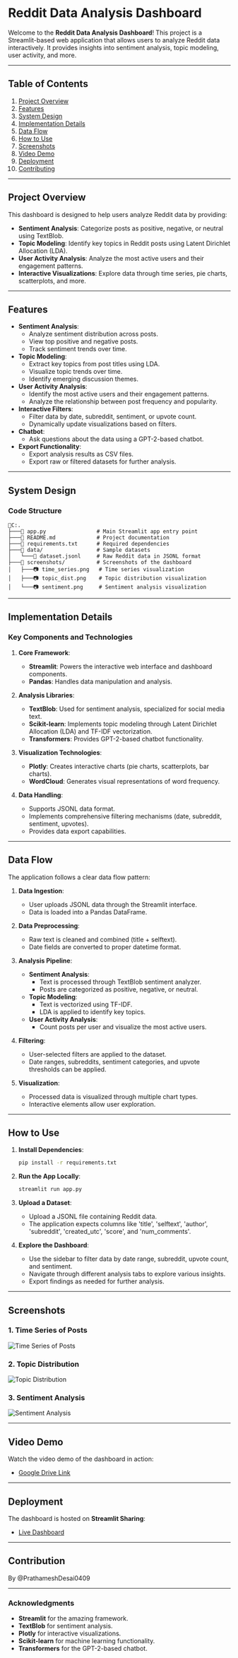 # **Reddit Data Analysis Dashboard**

Welcome to the **Reddit Data Analysis Dashboard**! This project is a Streamlit-based web application that allows users to analyze Reddit data interactively. It provides insights into sentiment analysis, topic modeling, user activity, and more.

---

## **Table of Contents**

1. [Project Overview](#project-overview)
2. [Features](#features)
3. [System Design](#system-design)
4. [Implementation Details](#implementation-details)
5. [Data Flow](#data-flow)
6. [How to Use](#how-to-use)
7. [Screenshots](#screenshots)
8. [Video Demo](#video-demo)
9. [Deployment](#deployment)
10. [Contributing](#contributing)

---

## **Project Overview**

This dashboard is designed to help users analyze Reddit data by providing:

- **Sentiment Analysis**: Categorize posts as positive, negative, or neutral using TextBlob.
- **Topic Modeling**: Identify key topics in Reddit posts using Latent Dirichlet Allocation (LDA).
- **User Activity Analysis**: Analyze the most active users and their engagement patterns.
- **Interactive Visualizations**: Explore data through time series, pie charts, scatterplots, and more.

---

## **Features**

- **Sentiment Analysis**:
  - Analyze sentiment distribution across posts.
  - View top positive and negative posts.
  - Track sentiment trends over time.
- **Topic Modeling**:
  - Extract key topics from post titles using LDA.
  - Visualize topic trends over time.
  - Identify emerging discussion themes.
- **User Activity Analysis**:
  - Identify the most active users and their engagement patterns.
  - Analyze the relationship between post frequency and popularity.
- **Interactive Filters**:
  - Filter data by date, subreddit, sentiment, or upvote count.
  - Dynamically update visualizations based on filters.
- **Chatbot**:
  - Ask questions about the data using a GPT-2-based chatbot.
- **Export Functionality**:
  - Export analysis results as CSV files.
  - Export raw or filtered datasets for further analysis.

---

## **System Design**

### **Code Structure**

```
📂C:.
├───📜 app.py                # Main Streamlit app entry point
├───📖 README.md             # Project documentation
├───📝 requirements.txt      # Required dependencies
├───📂 data/                 # Sample datasets
│   └───📜 dataset.jsonl     # Raw Reddit data in JSONL format
├───📂 screenshots/          # Screenshots of the dashboard
│   ├───📷 time_series.png   # Time series visualization
│   ├───📷 topic_dist.png    # Topic distribution visualization
│   └───📷 sentiment.png     # Sentiment analysis visualization
```

---

## **Implementation Details**

### **Key Components and Technologies**

1. **Core Framework**:
   - **Streamlit**: Powers the interactive web interface and dashboard components.
   - **Pandas**: Handles data manipulation and analysis.

2. **Analysis Libraries**:
   - **TextBlob**: Used for sentiment analysis, specialized for social media text.
   - **Scikit-learn**: Implements topic modeling through Latent Dirichlet Allocation (LDA) and TF-IDF vectorization.
   - **Transformers**: Provides GPT-2-based chatbot functionality.

3. **Visualization Technologies**:
   - **Plotly**: Creates interactive charts (pie charts, scatterplots, bar charts).
   - **WordCloud**: Generates visual representations of word frequency.

4. **Data Handling**:
   - Supports JSONL data format.
   - Implements comprehensive filtering mechanisms (date, subreddit, sentiment, upvotes).
   - Provides data export capabilities.

---

## **Data Flow**

The application follows a clear data flow pattern:

1. **Data Ingestion**:
   - User uploads JSONL data through the Streamlit interface.
   - Data is loaded into a Pandas DataFrame.

2. **Data Preprocessing**:
   - Raw text is cleaned and combined (title + selftext).
   - Date fields are converted to proper datetime format.

3. **Analysis Pipeline**:
   - **Sentiment Analysis**:
     - Text is processed through TextBlob sentiment analyzer.
     - Posts are categorized as positive, negative, or neutral.
   - **Topic Modeling**:
     - Text is vectorized using TF-IDF.
     - LDA is applied to identify key topics.
   - **User Activity Analysis**:
     - Count posts per user and visualize the most active users.

4. **Filtering**:
   - User-selected filters are applied to the dataset.
   - Date ranges, subreddits, sentiment categories, and upvote thresholds can be applied.

5. **Visualization**:
   - Processed data is visualized through multiple chart types.
   - Interactive elements allow user exploration.

---

## **How to Use**

1. **Install Dependencies**:

   ```bash
   pip install -r requirements.txt
   ```

2. **Run the App Locally**:

   ```bash
   streamlit run app.py
   ```

3. **Upload a Dataset**:
   - Upload a JSONL file containing Reddit data.
   - The application expects columns like 'title', 'selftext', 'author', 'subreddit', 'created_utc', 'score', and 'num_comments'.

4. **Explore the Dashboard**:
   - Use the sidebar to filter data by date range, subreddit, upvote count, and sentiment.
   - Navigate through different analysis tabs to explore various insights.
   - Export findings as needed for further analysis.

---

## **Screenshots**

### **1. Time Series of Posts**

![Time Series of Posts](screenshots/timeseriesofposts.png)

### **2. Topic Distribution**

![Topic Distribution](screenshots/topicdistribution.png)

### **3. Sentiment Analysis**

![Sentiment Analysis](screenshots/sentimentanalysis.png)

---

## **Video Demo**

Watch the video demo of the dashboard in action:

- [Google Drive Link]([https://drive.google.com/file/d/your-video-id/view](https://drive.google.com/drive/folders/1c6HrPM2hPEcjdV7ZgFg0EpbWWYPqPw7H?usp=sharing))

---

## **Deployment**

The dashboard is hosted on **Streamlit Sharing**:

- [Live Dashboard]([https://your-dashboard-url.streamlit.app](https://socialanalysis.streamlit.app/))

---

## **Contribution**

By @PrathameshDesai0409

---

### **Acknowledgments**

- **Streamlit** for the amazing framework.
- **TextBlob** for sentiment analysis.
- **Plotly** for interactive visualizations.
- **Scikit-learn** for machine learning functionality.
- **Transformers** for the GPT-2-based chatbot.
